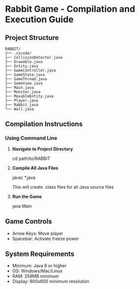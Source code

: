 # Rabbit Game - Compilation and Execution Guide

## Project Structure
```
RABBIT/
├── .vscode/
├── CollisionDetector.java
├── Drawable.java
├── Entity.java
├── GameController.java
├── GameState.java
├── GameThread.java
├── GameView.java
├── Main.java
├── Monster.java
├── MovableEntity.java
├── Player.java
├── Rabbit.java
└── Wall.java
```

## Compilation Instructions


### Using Command Line

1. **Navigate to Project Directory**
  
    cd path/to/RABBIT
   

2. **Compile All Java Files**
   
   javac *.java
   
   This will create .class files for all Java source files

3. **Run the Game**
   
   java Main



## Game Controls

- Arrow Keys: Move player
- Spacebar: Activate freeze power


## System Requirements

- Minimum: Java 8 or higher
- OS: Windows/Mac/Linux
- RAM: 256MB minimum
- Display: 800x600 minimum resolution